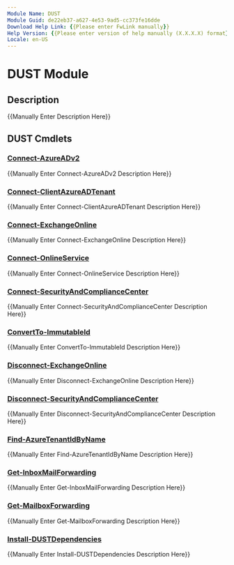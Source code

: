 ```yaml
---
Module Name: DUST
Module Guid: de22eb37-a627-4e53-9ad5-cc373fe16dde
Download Help Link: {{Please enter FwLink manually}}
Help Version: {{Please enter version of help manually (X.X.X.X) format}}
Locale: en-US
---
```


# DUST Module
## Description
{{Manually Enter Description Here}}

## DUST Cmdlets
### [Connect-AzureADv2](Connect-AzureADv2.md)
{{Manually Enter Connect-AzureADv2 Description Here}}

### [Connect-ClientAzureADTenant](Connect-ClientAzureADTenant.md)
{{Manually Enter Connect-ClientAzureADTenant Description Here}}

### [Connect-ExchangeOnline](Connect-ExchangeOnline.md)
{{Manually Enter Connect-ExchangeOnline Description Here}}

### [Connect-OnlineService](Connect-OnlineService.md)
{{Manually Enter Connect-OnlineService Description Here}}

### [Connect-SecurityAndComplianceCenter](Connect-SecurityAndComplianceCenter.md)
{{Manually Enter Connect-SecurityAndComplianceCenter Description Here}}

### [ConvertTo-ImmutableId](ConvertTo-ImmutableId.md)
{{Manually Enter ConvertTo-ImmutableId Description Here}}

### [Disconnect-ExchangeOnline](Disconnect-ExchangeOnline.md)
{{Manually Enter Disconnect-ExchangeOnline Description Here}}

### [Disconnect-SecurityAndComplianceCenter](Disconnect-SecurityAndComplianceCenter.md)
{{Manually Enter Disconnect-SecurityAndComplianceCenter Description Here}}

### [Find-AzureTenantIdByName](Find-AzureTenantIdByName.md)
{{Manually Enter Find-AzureTenantIdByName Description Here}}

### [Get-InboxMailForwarding](Get-InboxMailForwarding.md)
{{Manually Enter Get-InboxMailForwarding Description Here}}

### [Get-MailboxForwarding](Get-MailboxForwarding.md)
{{Manually Enter Get-MailboxForwarding Description Here}}

### [Install-DUSTDependencies](Install-DUSTDependencies.md)
{{Manually Enter Install-DUSTDependencies Description Here}}

